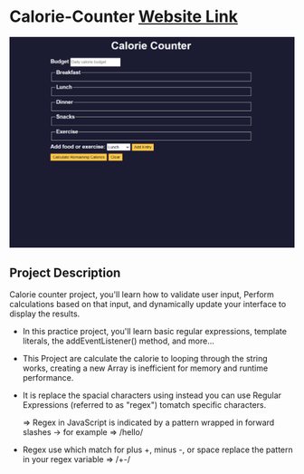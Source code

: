 # Calorie-Counter [Website Link](https://kumarshivam04203.github.io/Calorie-Counter/)

![Main Page](image/Calorie1.png)

## Project Description
Calorie counter project, you'll learn how to validate user input, 
Perform calculations based on that input, and dynamically update your interface to display the results.
* In this practice project, you'll learn basic regular expressions, template literals, the addEventListener() method, and more...
* This Project are calculate the calorie to looping through the string works, creating a new Array is inefficient for memory and runtime performance.
* It is replace the spacial characters using instead you can use Regular Expressions (referred to as "regex") tomatch specific characters.

  => Regex in JavaScript is indicated by a pattern wrapped in forward slashes -> for example  =>  /hello/

* Regex use which match for plus +, minus -, or space replace the pattern in your regex variable => /\+-/
